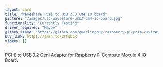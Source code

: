 ```yaml
---
layout: card
title: "Waveshare PCIe to USB 3.0 CM4 IO board"
picture: "/images/usb-waveshare-usb3-cm4-io-board.jpg"
functionality: "Currently Testing"
driver_required: "Maybe"
github_issue: "https://github.com/geerlingguy/raspberry-pi-pcie-devices/issues/185"
buy_link: https://amzn.to/2VfqbcR
videos: []
---
```

PCI-E to USB 3.2 Gen1 Adapter for Raspberry Pi Compute Module 4 IO Board.
